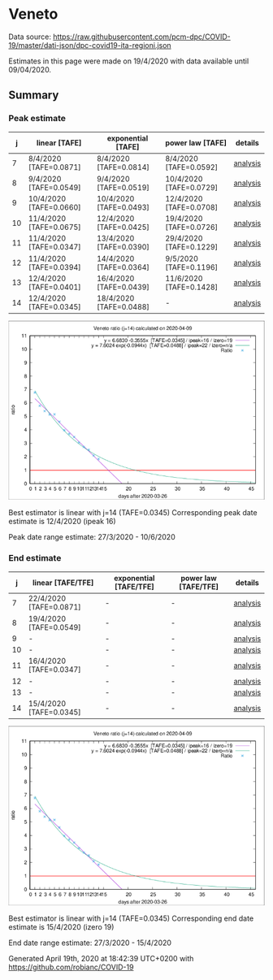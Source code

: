 # Veneto


Data source: https://raw.githubusercontent.com/pcm-dpc/COVID-19/master/dati-json/dpc-covid19-ita-regioni.json

Estimates in this page were made on 19/4/2020 with data available until 09/04/2020.


## Summary 

### Peak estimate 
|j|linear [TAFE]|exponential [TAFE]|power law [TAFE]|details|
|---|----|-----------|---------|-------|
|7|8/4/2020 [TAFE=0.0871]|8/4/2020 [TAFE=0.0814]|8/4/2020 [TAFE=0.0592]|[analysis](COVID-19_veneto_j7_2020-04-09.md)|
|8|9/4/2020 [TAFE=0.0549]|9/4/2020 [TAFE=0.0519]|10/4/2020 [TAFE=0.0729]|[analysis](COVID-19_veneto_j8_2020-04-09.md)|
|9|10/4/2020 [TAFE=0.0660]|10/4/2020 [TAFE=0.0493]|12/4/2020 [TAFE=0.0708]|[analysis](COVID-19_veneto_j9_2020-04-09.md)|
|10|11/4/2020 [TAFE=0.0675]|12/4/2020 [TAFE=0.0425]|19/4/2020 [TAFE=0.0726]|[analysis](COVID-19_veneto_j10_2020-04-09.md)|
|11|11/4/2020 [TAFE=0.0347]|13/4/2020 [TAFE=0.0390]|29/4/2020 [TAFE=0.1229]|[analysis](COVID-19_veneto_j11_2020-04-09.md)|
|12|11/4/2020 [TAFE=0.0394]|14/4/2020 [TAFE=0.0364]|9/5/2020 [TAFE=0.1196]|[analysis](COVID-19_veneto_j12_2020-04-09.md)|
|13|12/4/2020 [TAFE=0.0401]|16/4/2020 [TAFE=0.0439]|11/6/2020 [TAFE=0.1428]|[analysis](COVID-19_veneto_j13_2020-04-09.md)|
|14|12/4/2020 [TAFE=0.0345]|18/4/2020 [TAFE=0.0488]|-|[analysis](COVID-19_veneto_j14_2020-04-09.md)|

![best peak estimate](COVID-19_veneto_j14_2020-04-09.png)

Best estimator is linear with j=14 (TAFE=0.0345)
Corresponding peak date estimate is 12/4/2020 (ipeak 16)


Peak date range estimate: 27/3/2020 - 10/6/2020

### End estimate 
|j|linear [TAFE/TFE]|exponential [TAFE/TFE]|power law [TAFE/TFE]|details|
|---|----|-----------|---------|-------|
|7|22/4/2020 [TAFE=0.0871]|-|-|[analysis](COVID-19_veneto_j7_2020-04-09.md)|
|8|19/4/2020 [TAFE=0.0549]|-|-|[analysis](COVID-19_veneto_j8_2020-04-09.md)|
|9|-|-|-|[analysis](COVID-19_veneto_j9_2020-04-09.md)|
|10|-|-|-|[analysis](COVID-19_veneto_j10_2020-04-09.md)|
|11|16/4/2020 [TAFE=0.0347]|-|-|[analysis](COVID-19_veneto_j11_2020-04-09.md)|
|12|-|-|-|[analysis](COVID-19_veneto_j12_2020-04-09.md)|
|13|-|-|-|[analysis](COVID-19_veneto_j13_2020-04-09.md)|
|14|15/4/2020 [TAFE=0.0345]|-|-|[analysis](COVID-19_veneto_j14_2020-04-09.md)|

![best zero estimate](COVID-19_veneto_j14_2020-04-09.png)

Best estimator is linear with j=14 (TAFE=0.0345)
Corresponding end date estimate is 15/4/2020 (izero 19)


End date range estimate: 27/3/2020 - 15/4/2020

Generated April 19th, 2020 at 18:42:39 UTC+0200 with https://github.com/robianc/COVID-19
